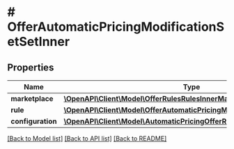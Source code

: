 # # OfferAutomaticPricingModificationSetSetInner

## Properties

Name | Type | Description | Notes
------------ | ------------- | ------------- | -------------
**marketplace** | [**\OpenAPI\Client\Model\OfferRulesRulesInnerMarketplace**](OfferRulesRulesInnerMarketplace.md) |  |
**rule** | [**\OpenAPI\Client\Model\OfferAutomaticPricingModificationSetSetInnerRule**](OfferAutomaticPricingModificationSetSetInnerRule.md) |  |
**configuration** | [**\OpenAPI\Client\Model\AutomaticPricingOfferRuleConfiguration**](AutomaticPricingOfferRuleConfiguration.md) |  | [optional]

[[Back to Model list]](../../README.md#models) [[Back to API list]](../../README.md#endpoints) [[Back to README]](../../README.md)
